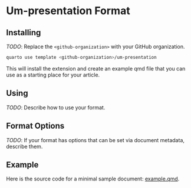 # Um-presentation Format

## Installing

*TODO*: Replace the `<github-organization>` with your GitHub organization.

```bash
quarto use template <github-organization>/um-presentation
```

This will install the extension and create an example qmd file that you can use as a starting place for your article.

## Using

*TODO*: Describe how to use your format.

## Format Options

*TODO*: If your format has options that can be set via document metadata, describe them.

## Example

Here is the source code for a minimal sample document: [example.qmd](example.qmd).

